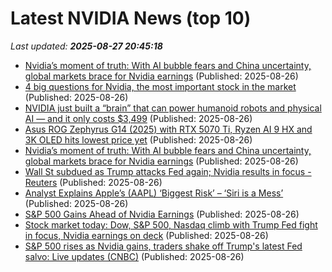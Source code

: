 # Latest NVIDIA News (top 10)
_Last updated: **2025-08-27 20:45:18**_

- [Nvidia’s moment of truth: With AI bubble fears and China uncertainty, global markets brace for Nvidia earnings](https://biztoc.com/x/ea29f18d5097150c) (Published: 2025-08-26)
- [4 big questions for Nvidia, the most important stock in the market](https://biztoc.com/x/dbb2fff60eb92850) (Published: 2025-08-26)
- [NVIDIA just built a “brain” that can power humanoid robots and physical AI — and it only costs $3,499](https://www.windowscentral.com/artificial-intelligence/nvidia-just-built-a-brain-that-can-power-humanoid-robots-and-physical-ai-and-it-only-costs-usd3-499) (Published: 2025-08-26)
- [Asus ROG Zephyrus G14 (2025) with RTX 5070 Ti, Ryzen AI 9 HX and 3K OLED hits lowest price yet](https://www.notebookcheck.net/Asus-ROG-Zephyrus-G14-2025-with-RTX-5070-Ti-Ryzen-AI-9-HX-and-3K-OLED-hits-lowest-price-yet.1096612.0.html) (Published: 2025-08-26)
- [Nvidia’s moment of truth: With AI bubble fears and China uncertainty, global markets brace for Nvidia earnings](https://fortune.com/2025/08/26/nvidia-q2-earnings-preview-china-ai-bubble-trump/) (Published: 2025-08-26)
- [Wall St subdued as Trump attacks Fed again; Nvidia results in focus - Reuters](https://slashdot.org/firehose.pl?op=view&amp;id=178885896) (Published: 2025-08-26)
- [Analyst Explains Apple’s (AAPL) ‘Biggest Risk’ – ‘Siri is a Mess’](https://finance.yahoo.com/news/analyst-explains-apple-aapl-biggest-201049273.html) (Published: 2025-08-26)
- [S&P 500 Gains Ahead of Nvidia Earnings](https://biztoc.com/x/91d6b23427478a28) (Published: 2025-08-26)
- [Stock market today: Dow, S&P 500, Nasdaq climb with Trump Fed fight in focus, Nvidia earnings on deck](https://finance.yahoo.com/news/live/stock-market-today-dow-sp-500-nasdaq-climb-with-trump-fed-fight-in-focus-nvidia-earnings-on-deck-200119510.html) (Published: 2025-08-26)
- [S&P 500 rises as Nvidia gains, traders shake off Trump's latest Fed salvo: Live updates (CNBC)](https://www.memeorandum.com/250826/p113) (Published: 2025-08-26)
